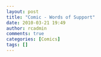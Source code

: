 ```yaml
---
layout: post
title: "Comic - Words of Support"
date: 2010-03-21 19:49
author: rcadmin
comments: true
categories: [Comics]
tags: []
---
```

<a href="http://bitsmack.com/comics/2010/03/21/comic-words-of-support/"><img src="http://dl.bitsmack.com/uploads/2010/03/20100321.jpg" alt="" title="that's the LAST thing I would want to happen"  class="alignnone size-full wp-image-1895" /></a>
